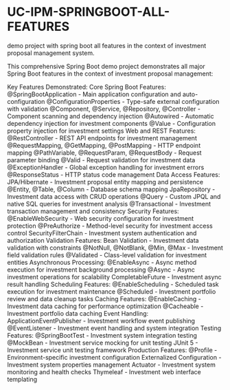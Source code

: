 # UC-IPM-SPRINGBOOT-ALL-FEATURES
demo project with spring boot all features in the context of investment proposal management system.


This comprehensive Spring Boot demo project demonstrates all major Spring Boot features in the context of investment proposal management:

Key Features Demonstrated:
Core Spring Boot Features:
@SpringBootApplication - Main application configuration and auto-configuration
@ConfigurationProperties - Type-safe external configuration with validation
@Component, @Service, @Repository, @Controller - Component scanning and dependency injection
@Autowired - Automatic dependency injection for investment components
@Value - Configuration property injection for investment settings
Web and REST Features:
@RestController - REST API endpoints for investment management
@RequestMapping, @GetMapping, @PostMapping - HTTP endpoint mapping
@PathVariable, @RequestParam, @RequestBody - Request parameter binding
@Valid - Request validation for investment data
@ExceptionHandler - Global exception handling for investment errors
@ResponseStatus - HTTP status code management
Data Access Features:
JPA/Hibernate - Investment proposal entity mapping and persistence
@Entity, @Table, @Column - Database schema mapping
JpaRepository - Investment data access with CRUD operations
@Query - Custom JPQL and native SQL queries for investment analysis
@Transactional - Investment transaction management and consistency
Security Features:
@EnableWebSecurity - Web security configuration for investment protection
@PreAuthorize - Method-level security for investment access control
SecurityFilterChain - Investment system authentication and authorization
Validation Features:
Bean Validation - Investment data validation with constraints
@NotNull, @NotBlank, @Min, @Max - Investment field validation rules
@Validated - Class-level validation for investment entities
Asynchronous Processing:
@EnableAsync - Async method execution for investment background processing
@Async - Async investment operations for scalability
CompletableFuture - Investment async result handling
Scheduling Features:
@EnableScheduling - Scheduled task execution for investment maintenance
@Scheduled - Investment portfolio review and data cleanup tasks
Caching Features:
@EnableCaching - Investment data caching for performance optimization
@Cacheable - Investment portfolio data caching
Event Handling:
ApplicationEventPublisher - Investment workflow event publishing
@EventListener - Investment event handling and system integration
Testing Features:
@SpringBootTest - Investment system integration testing
@MockBean - Investment service mocking for unit testing
JUnit 5 - Investment service unit testing framework
Production Features:
@Profile - Environment-specific investment configuration
Externalized Configuration - Investment system properties management
Actuator - Investment system monitoring and health checks
Thymeleaf - Investment web interface templating

